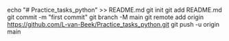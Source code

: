echo "# Practice_tasks_python" >> README.md
git init
git add README.md
git commit -m "first commit"
git branch -M main
git remote add origin https://github.com/L-van-Beek/Practice_tasks_python.git
git push -u origin main
